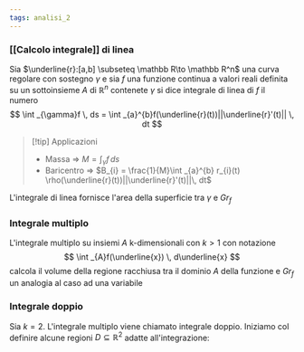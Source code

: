 ```yaml
---
tags: analisi_2
---
```

### [[Calcolo integrale]] di linea

Sia $\underline{r}:[a,b] \subseteq \mathbb R\to \mathbb R^n$ una curva regolare con sostegno $\gamma$ e sia $f$ una funzione continua a valori reali definita su un sottoinsieme $A$ di $\mathbb R^n$ contenete $\gamma$ si dice integrale di linea di $f$ il numero
$$
\int _{\gamma}f \, ds = \int _{a}^{b}f(\underline{r}(t))||\underline{r}'(t)|| \, dt  
$$

>[!tip] Applicazioni
>- Massa => $M = \int _{\gamma}f \, ds$
>- Baricentro => $B_{i} = \frac{1}{M}\int _{a}^{b} r_{i}(t) \rho(\underline{r}(t))||\underline{r}'(t)||\, dt$

L'integrale di linea fornisce l'area della superficie tra $\gamma$ e $Gr_{f}$

### Integrale multiplo

L'integrale multiplo su insiemi $A$ k-dimensionali con $k>1$ con notazione
$$
\int _{A}f(\underline{x}) \, d\underline{x} 
$$
calcola il volume della regione racchiusa tra il dominio $A$ della funzione e $Gr_{f}$ un analogia al caso ad una variabile

### Integrale doppio

Sia $k=2$. L'integrale multiplo viene chiamato integrale doppio. Iniziamo col definire alcune regioni $D\subseteq \mathbb{R}^{2}$ adatte all'integrazione:
